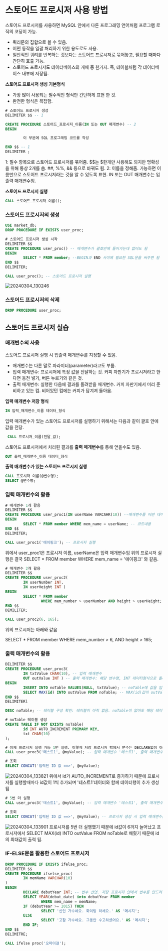 # 스토어드 프로시저 사용 방법
스토어드 프로시저를 사용하면 MySQL 안에서 다른 프로그래밍 언어처럼 프로그램 로직의 코딩이 가능.
- 쿼리문의 집합으로 볼 수 있음.
- 어떤 동작을 일괄 처리하기 위한 용도로도 사용.
- 일반적인 쿼리를 반복하는 것보다는 스토어드 프로시저로 묶어놓고, 필요할 때마다 간단히 호출 가능.
- 스토어드 프로시저도 데이터베이스의 개체 중 한가지. 즉, 테이블처럼 각 데이터베이스 내부에 저장됨.

**스토어드 프로시저 생성 기본형식**
- 가장 많이 사용되는 필수적인 형식만 간단하게 표현 한 것.
- 완전한 형식은 복잡함.

```sql
# 스토어드 프로시저 생성
DELIMITER $$ -- 1

CREATE PROCEDURE 스토어드_프로시저_이름(IN 또는 OUT 매개변수) -- 2
BEGIN

        이 부분에 SQL 프로그래밍 코드를 작성

END $$ -- 1
DELIMITER ;
```
1: 필수 항목으로 스토어드 프로시저를 묶어줌. $$는 $한개만 사용해도 되지만 명확성을 위해 통상 2개를 씀. ##, %%, && 등으로 바꿔도 됨.
2: 이름을 정해줌. 가능하면 이름만으로 스토어드 프로시저라는 것을 알 수 있도록 표현. IN 또는 OUT 매개변수는 입출력 매개변수임.


**스토어드 프로시저 실행**
```sql
CALL 스토어드_프로시저_이름();
```

### 스토어드 프로시저의 생성

```sql
USE market_db;
DROP PROCEDURE IF EXISTS user_proc;

# 스토어드 프로시저 생성 시작
DELIMITER $$
CREATE PROCEDURE user_proc() -- 매개변수가 괄호안에 들어가는데 없어도 됨
BEGIN
        SELECT * FROM member; --BEGIN과 END 사이에 필요한 SQL문을 써주면 됨
END $$
DELIMITER;

CALL user_proc(); -- 스토어드 프로시저 실행
```

![20240304_130246](https://github.com/junhosong0/MySQL/assets/117610783/61d3fd44-8b1d-43ae-940d-0c6d71126381)


### 스토어드 프로시저의 삭제

```sql
DROP PROCEDURE user_proc;
```


## 스토어드 프로시저 실습

### 매개변수의 사용
스토어드 프로시저 실행 시 입출력 매개변수를 지정할 수 있음. 
- 매개변수는 다른 말로 파라미터(parameter)라고도 부름.
- 입력 매개변수: 프로시저에 특정 값을 전달하는 것. 커피 자판기가 프로시저라고 한다면 동전 넣기, 버튼 누르기와 같은 것.
- 출력 매개변수: 실행한 다음에 결과를 돌려받을 매개변수. 커피 자판기에서 미리 준비하고 있는 컵. 비어있던 컵에는 커피가 담겨져 돌아옴.

**입력 매개변수 저장 형식**
```sql
IN 입력_매개변수_이름 데이터_형식
```

입력 매개변수가 있는 스토어드 프로시저를 실행하기 위해서는 다음과 같이 괄호 안에 값을 전당.
```sql
 CALL 프로시저_이름(전달_값);
```



스토어드 프로시저에서 처리된 결과를 **출력 매개변수**를 통해 얻을수도 있음.
```sql
OUT 출력_매개변수_이름 데이터_형식
```

**출력 매개변수가 있는 스토어드 프로시저 실행**

```sql
CALL 프로시저_이름(@변수명);
SELECT @변수명;
```


### 입력 매개변수의 활용

```sql
# 매개변수 1개 활용
DELIMITER $$
CREATE PROCEDURE user_proc1(IN userName VARCAHR(10)) --매개변수를 어떤 데이터 형식으로 받을지를 매개변수 이름 후에 꼭 지정해줘야 함
BEGIN
        SELECT * FROM member WHERE mem_name = userName; -- 코드내용
END $$
DELIMITER;

CALL user_proc1('에이핑크'); -- 프로시저 실행
```
위에서 user_proc1은 프로시저 이름, userName은 입력 매개변수임
위의 프로시저 실행은 결국 SELECT * FROM member WHERE mem_name = '에이핑크' 와 같음.


```sql
# 매개변수 2개 활용
DELIMITER $$
CREATE PROCEDURE user_proc2(
        IN userNumber INT, 
        IN userHeight INT )
BEGIN
        SELECT * FROM member
                WHERE mem_number > userNumber AND height > userHeight;
END $$
DEMILITER;

CALL user_proc2(6, 165);
```
위의 프로시저는 아래와 같음

SELECT * FROM member WHERE mem_number > 6, AND height > 165;



### 출력 매개변수의 활용

```sql
DELIMITER $$
CREATE PROCEDURE user_proc3(
        IN txtValue CHAR(10), -- 입력 매개변수
        OUT outValue INT ) -- 출력 매개변수: 해당 변수명, INT 데이터형식으로 돌려주게 
BEGIN
        INSERT INTO noTable VALUES(NULL, txtValue); -- noTable에 값을 입력: NULL과 입력 매개변수 
        SELECT MAX(id) INTO outValue FROM noTable; -- MAX(id)값이 outValue안으로 들어감
END $$
DELIMITERl

DESC noTable; -- 테이블 구성 확인: 테이블이 아직 없음. noTable이 없어도 해당 테이블 이름으로 프로시저 생성 자체는 됨. 프로시저 실행할때만 테이블이 생성되어 있으면 무관함.

# noTable 테이블 생성
CREATE TABLE IF NOT EXISTS noTable(
        id INT AUTO_INCREMENT PRIMARY KEY,
        txt CHAR(10)
);

# 이제 프로시저 실행 가능 1번 실행. 이렇게 저장 프로시저 밖에서 변수는 DECLARE없이 아래와 같이 @만 붙여주면 됨.
CALL user_proc3('테스트1', @myValue); -- 입력 매개변수 '테스트1', 출력 매개변수 @myValue

# 조회
SELECT CONCAT('입력된 ID 값 ==>', @myValue);
```
![20240304_133821](https://github.com/junhosong0/MySQL/assets/117610783/a256707e-628b-4fe0-9ab2-5e2dce252e36)
위에서 id가 AUTO_INCREMENT로 증가하기 때문에 프로시저를 실행할때마다 id값이 1씩 추가되며 '테스트1'데이터와 함께 데이터행이 추가 생성됨



```sql
# 5번 더 실행
CALL user_proc3('테스트1', @myValue); -- 입력 매개변수 '테스트1', 출력 매개변수 @myValue

# 조회
SELECT CONCAT('입력된 ID 값 ==>', @myValue); -- 프로시저 생성 시 입력 매개변수를 넣어줬기 때문에 '입력된 ID 값'을 넣어준 것.
```
![20240304_133901](https://github.com/junhosong0/MySQL/assets/117610783/651b38fd-eb23-4162-82b5-c5b6450d2e3c)
프로시저를 5번 더 실행했기 때문에 id값이 6까지 늘어났고 프로시저에서 SELECT MAX(id) INTO outValue FROM noTable로 해줬기 때문에 id의 최대값이 출력 됨.



### IF-ELSE문을 활용한 스토어드 프로시저

```sql
DROP PROCEDURE IF EXISTS ifelse_proc;
DELIMITER $$
CREATE PROCEDURE ifselse_proc(
        IN memName VARCHAR(10)
)
BEGIN
        DECLARE debutYear INT; -- 변수 선언. 저장 프로시저 안에서 변수를 만드려면 DECLARE로 선언해줘야 함.
        SELECT YEAR(debut_date) into debutYear FROM member
                WHERE mem_name = memName;
        IF (debutYear >= 2015) THEN
                SELECT '신인 가수네요. 화이팅 하세요.' AS '메시지';
        ELSE
                SELECT '고참 가수네요. 그동안 수고하셨어요.' AS '메시지';
        END IF;
END $$
DELIMITRE;

CALL ifelse proc('오마이걸');




```





